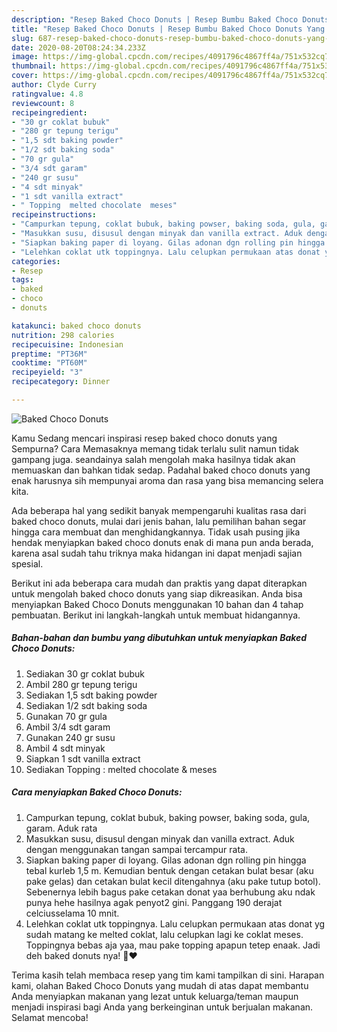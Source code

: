 ```yaml
---
description: "Resep Baked Choco Donuts | Resep Bumbu Baked Choco Donuts Yang Enak dan Simpel"
title: "Resep Baked Choco Donuts | Resep Bumbu Baked Choco Donuts Yang Enak dan Simpel"
slug: 687-resep-baked-choco-donuts-resep-bumbu-baked-choco-donuts-yang-enak-dan-simpel
date: 2020-08-20T08:24:34.233Z
image: https://img-global.cpcdn.com/recipes/4091796c4867ff4a/751x532cq70/baked-choco-donuts-foto-resep-utama.jpg
thumbnail: https://img-global.cpcdn.com/recipes/4091796c4867ff4a/751x532cq70/baked-choco-donuts-foto-resep-utama.jpg
cover: https://img-global.cpcdn.com/recipes/4091796c4867ff4a/751x532cq70/baked-choco-donuts-foto-resep-utama.jpg
author: Clyde Curry
ratingvalue: 4.8
reviewcount: 8
recipeingredient:
- "30 gr coklat bubuk"
- "280 gr tepung terigu"
- "1,5 sdt baking powder"
- "1/2 sdt baking soda"
- "70 gr gula"
- "3/4 sdt garam"
- "240 gr susu"
- "4 sdt minyak"
- "1 sdt vanilla extract"
- " Topping  melted chocolate  meses"
recipeinstructions:
- "Campurkan tepung, coklat bubuk, baking powser, baking soda, gula, garam. Aduk rata"
- "Masukkan susu, disusul dengan minyak dan vanilla extract. Aduk dengan menggunakan tangan sampai tercampur rata."
- "Siapkan baking paper di loyang. Gilas adonan dgn rolling pin hingga tebal kurleb 1,5 m. Kemudian bentuk dengan cetakan bulat besar (aku pake gelas) dan cetakan bulat kecil ditengahnya (aku pake tutup botol). Sebenernya lebih bagus pake cetakan donat yaa berhubung aku ndak punya hehe hasilnya agak penyot2 gini. Panggang 190 derajat celciusselama 10 mnit."
- "Lelehkan coklat utk toppingnya. Lalu celupkan permukaan atas donat yg sudah matang ke melted coklat, lalu celupkan lagi ke coklat meses. Toppingnya bebas aja yaa, mau pake topping apapun tetep enaak. Jadi deh baked donuts nya! 🍩❤"
categories:
- Resep
tags:
- baked
- choco
- donuts

katakunci: baked choco donuts 
nutrition: 298 calories
recipecuisine: Indonesian
preptime: "PT36M"
cooktime: "PT60M"
recipeyield: "3"
recipecategory: Dinner

---
```



![Baked Choco Donuts](https://img-global.cpcdn.com/recipes/4091796c4867ff4a/751x532cq70/baked-choco-donuts-foto-resep-utama.jpg)

Kamu Sedang mencari inspirasi resep baked choco donuts yang Sempurna? Cara Memasaknya memang tidak terlalu sulit namun tidak gampang juga. seandainya salah mengolah maka hasilnya tidak akan memuaskan dan bahkan tidak sedap. Padahal baked choco donuts yang enak harusnya sih mempunyai aroma dan rasa yang bisa memancing selera kita.



Ada beberapa hal yang sedikit banyak mempengaruhi kualitas rasa dari baked choco donuts, mulai dari jenis bahan, lalu pemilihan bahan segar hingga cara membuat dan menghidangkannya. Tidak usah pusing jika hendak menyiapkan baked choco donuts enak di mana pun anda berada, karena asal sudah tahu triknya maka hidangan ini dapat menjadi sajian spesial.


Berikut ini ada beberapa cara mudah dan praktis yang dapat diterapkan untuk mengolah baked choco donuts yang siap dikreasikan. Anda bisa menyiapkan Baked Choco Donuts menggunakan 10 bahan dan 4 tahap pembuatan. Berikut ini langkah-langkah untuk membuat hidangannya.

<!--inarticleads1-->

##### Bahan-bahan dan bumbu yang dibutuhkan untuk menyiapkan Baked Choco Donuts:

1. Sediakan 30 gr coklat bubuk
1. Ambil 280 gr tepung terigu
1. Sediakan 1,5 sdt baking powder
1. Sediakan 1/2 sdt baking soda
1. Gunakan 70 gr gula
1. Ambil 3/4 sdt garam
1. Gunakan 240 gr susu
1. Ambil 4 sdt minyak
1. Siapkan 1 sdt vanilla extract
1. Sediakan  Topping : melted chocolate &amp; meses




<!--inarticleads2-->

##### Cara menyiapkan Baked Choco Donuts:

1. Campurkan tepung, coklat bubuk, baking powser, baking soda, gula, garam. Aduk rata
1. Masukkan susu, disusul dengan minyak dan vanilla extract. Aduk dengan menggunakan tangan sampai tercampur rata.
1. Siapkan baking paper di loyang. Gilas adonan dgn rolling pin hingga tebal kurleb 1,5 m. Kemudian bentuk dengan cetakan bulat besar (aku pake gelas) dan cetakan bulat kecil ditengahnya (aku pake tutup botol). Sebenernya lebih bagus pake cetakan donat yaa berhubung aku ndak punya hehe hasilnya agak penyot2 gini. Panggang 190 derajat celciusselama 10 mnit.
1. Lelehkan coklat utk toppingnya. Lalu celupkan permukaan atas donat yg sudah matang ke melted coklat, lalu celupkan lagi ke coklat meses. Toppingnya bebas aja yaa, mau pake topping apapun tetep enaak. Jadi deh baked donuts nya! 🍩❤




Terima kasih telah membaca resep yang tim kami tampilkan di sini. Harapan kami, olahan Baked Choco Donuts yang mudah di atas dapat membantu Anda menyiapkan makanan yang lezat untuk keluarga/teman maupun menjadi inspirasi bagi Anda yang berkeinginan untuk berjualan makanan. Selamat mencoba!

